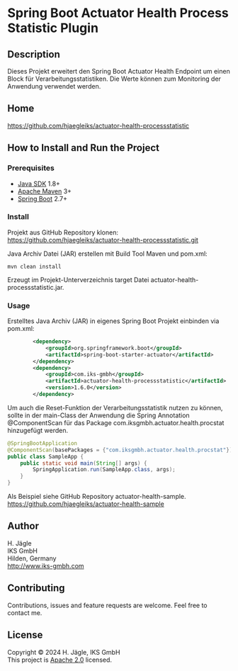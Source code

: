 # Spring Boot Actuator Health Process Statistic Plugin

## Description
Dieses Projekt erweitert den Spring Boot Actuator Health Endpoint um einen Block für Verarbeitungsstatistiken.
Die Werte können zum Monitoring der Anwendung verwendet werden.

## Home
https://github.com/hjaegleiks/actuator-health-processstatistic

## How to Install and Run the Project

### Prerequisites
* [Java SDK](https://openjdk.org/) 1.8+
* [Apache Maven](https://maven.apache.org/) 3+
* [Spring Boot](https://spring.io/projects/spring-boot) 2.7+

### Install
Projekt aus GitHub Repository klonen:<br/>
https://github.com/hjaegleiks/actuator-health-processstatistic.git

Java Archiv Datei (JAR) erstellen mit Build Tool Maven und pom.xml:
```shell
mvn clean install
```
Erzeugt im Projekt-Unterverzeichnis target Datei actuator-health-processstatistic.jar.

### Usage
Erstelltes Java Archiv (JAR) in eigenes Spring Boot Projekt einbinden via pom.xml:
```xml
        <dependency>
            <groupId>org.springframework.boot</groupId>
            <artifactId>spring-boot-starter-actuator</artifactId>
        </dependency>
        <dependency>
            <groupId>com.iks-gmbh</groupId>
            <artifactId>actuator-health-processstatistic</artifactId>
            <version>1.6.0</version>
        </dependency>
```

Um auch die Reset-Funktion der Verarbeitungsstatistik nutzen zu können, sollte in der main-Class der Anwendung die
Spring Annotation @ComponentScan für das Package com.iksgmbh.actuator.health.procstat hinzugefügt werden.
```java
@SpringBootApplication
@ComponentScan(basePackages = {"com.iksgmbh.actuator.health.procstat"})
public class SampleApp {
    public static void main(String[] args) {
        SpringApplication.run(SampleApp.class, args);
    }
}
```

Als Beispiel siehe GitHub Repository actuator-health-sample.<br/>
https://github.com/hjaegleiks/actuator-health-sample

## Author
H. Jägle<br/>
IKS GmbH<br/>
Hilden, Germany<br/>
http://www.iks-gmbh.com

## Contributing
Contributions, issues and feature requests are welcome.
Feel free to contact me.

## License
Copyright &copy; 2024 H. Jägle, IKS GmbH<br/>
This project is [Apache 2.0](http://www.apache.org/licenses/LICENSE-2.0) licensed.
